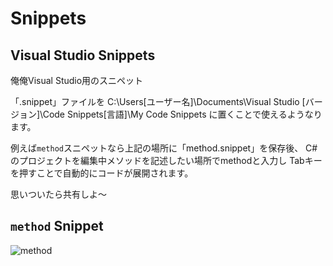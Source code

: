 ﻿# Snippets
## Visual Studio  Snippets
俺俺Visual Studio用のスニペット

「.snippet」ファイルを
C:\Users\[ユーザー名]\Documents\Visual Studio [バージョン]\Code Snippets\[言語]\My Code Snippets
に置くことで使えるようなります。

例えば`method`スニペットなら上記の場所に「method.snippet」を保存後、
C#のプロジェクトを編集中メソッドを記述したい場所でmethodと入力し
Tabキーを押すことで自動的にコードが展開されます。

思いついたら共有しよ～

## `method` Snippet
![method](https://i.imgur.com/BanxK9Q.gif)
